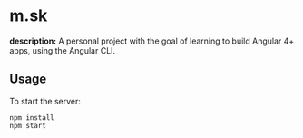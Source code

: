 m.sk
========================

**description:**  A personal project with the goal of learning to build Angular 4+ apps, using the Angular CLI.

Usage
---------------
To start the server:

```
npm install
npm start
```

